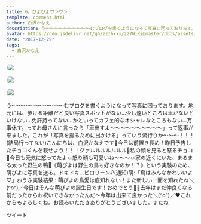 ```yaml
---
title: 6。ぴよぴよワンワン
template: comment.html
author: 白沢かなえ
description: う〜〜〜〜〜〜〜〜〜〜むブログを書くようになって写真に困っております。地元には、歩ける距離だと良い写真スポットがない…少し遠いところは車がないといけない…免許持ってない…かといってカフェ的なオシャレな...
avatar: https://cdn.jsdelivr.net/gh/zzzhxxx/227WiKi@master/docs/assets/photo/avatar/kanae.jpg
date: "2017-12-29"
tags:
  - 白沢かなえ
---
```


!![](https://cdn.jsdelivr.net/gh/227WiKi/227WiKi-image@master/blog-image/kanae-2017-12-29_1.jpg)

!![](https://cdn.jsdelivr.net/gh/227WiKi/227WiKi-image@master/blog-image/kanae-2017-12-29_2.jpg)

!![](https://cdn.jsdelivr.net/gh/227WiKi/227WiKi-image@master/blog-image/kanae-2017-12-29_3.jpg)


う〜〜〜〜〜〜〜〜〜〜むブログを書くようになって写真に困っております。地元には、歩ける距離だと良い写真スポットがない…少し遠いところは車がないといけない…免許持ってない…かといってカフェ的なオシャレなところもない…万事休す。ってお母さんに言ったら「車出すよ〜〜〜〜〜〜〜〜〜〜」って返事が来ました。これが「写真を撮るために出かける」っていう流行りか〜〜〜！！！(結局行ってない)こんにちは、白沢かなえです🌷今日は前置き長め！昨日予告したチョコくんを載せよう！！！グァルルルルルルル🐶私の顔を見ると怒るチョコ🐶今日も元気に怒ってたよ☺️怒り顔も可愛いね〜〜〜☺️家の近くにいた、まるまる太った野生の鴨🦆《萌ぴよは野生の鳥も好きなのか！？》という実験のため、萌ぴよに写真を送る。ドキドキ…ピロリーン♪(通知)萌:「鳥はみんなかわいいよ♡」おうふ実験結果 : 萌ぴよの鳥愛は底知れない！また新しい一面を知れたね＼(^o^)／今日はそんな萌ぴよの誕生日です！おめでとう🎂🎁去年はまだ仲良くなる前だったからお祝いできなかったんだ〜今年は出来て良かった＼(^o^)／❤️これからもよろしくね。お読みいただきありがとうございました。またね


ツイート



